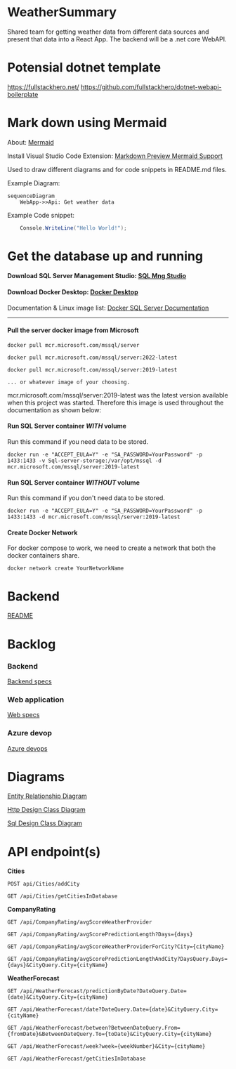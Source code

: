 # WeatherSummary

Shared team for getting weather data from different data sources and present that data into a React App. The backend will be a .net core WebAPI.

# Potensial dotnet template

<https://fullstackhero.net/>
<https://github.com/fullstackhero/dotnet-webapi-boilerplate>

# Mark down using Mermaid

About: [Mermaid](https://mermaid-js.github.io/mermaid/#/)

Install Visual Studio Code Extension: [Markdown Preview Mermaid Support](https://marketplace.visualstudio.com/items?itemName=bierner.markdown-mermaid)

Used to draw different diagrams and for code snippets in README.md files.

Example Diagram:
```mermaid
sequenceDiagram
    WebApp->>Api: Get weather data

```
Example Code snippet:

```csharp
    Console.WriteLine("Hello World!");
```

# Get the database up and running
#### Download SQL Server Management Studio: [SQL Mng Studio](https://docs.microsoft.com/en-us/sql/ssms/download-sql-server-management-studio-ssms?view=sql-server-ver15)
#### Download Docker Desktop: [Docker Desktop](https://www.docker.com/products/docker-desktop/)

Documentation & Linux image list: [Docker SQL Server Documentation](https://hub.docker.com/_/microsoft-mssql-server) 

---
#### **Pull the server docker image from Microsoft**
```
docker pull mcr.microsoft.com/mssql/server

docker pull mcr.microsoft.com/mssql/server:2022-latest

docker pull mcr.microsoft.com/mssql/server:2019-latest

... or whatever image of your choosing.
```

mcr.microsoft.com/mssql/server:2019-latest was the latest version available when this project was started. Therefore this image is used throughout the documentation as shown below:

#### **Run SQL Server container *WITH* volume**
Run this command if you need data to be stored.
```docker
docker run -e "ACCEPT_EULA=Y" -e "SA_PASSWORD=YourPassword" -p 1433:1433 -v Sql-server-storage:/var/opt/mssql -d mcr.microsoft.com/mssql/server:2019-latest
```
#### **Run SQL Server container *WITHOUT* volume**
Run this command if you don't need data to be stored.
```docker
docker run -e "ACCEPT_EULA=Y" -e "SA_PASSWORD=YourPassword" -p 1433:1433 -d mcr.microsoft.com/mssql/server:2019-latest
```

#### **Create Docker Network**
For docker compose to work, we need to create a network that both the docker containers share.
```docker
docker network create YourNetworkName
```

# Backend
[README](/WeatherWebAPI/WeatherWebAPI/Documentation/README.md)

# Backlog
### Backend
[Backend specs](/Backlog/BackEnd.md/#back-end)
### Web application
[Web specs](/Backlog/WebApp.md)
### Azure devop
[Azure devops](/Backlog/AzDevOps.md)

# Diagrams
[Entity Relationship Diagram](/EntityRelationshipDiagram.MD)

[Http Design Class Diagram](/WeatherWebAPI/WeatherWebAPI/WeatherWebAPI/Factory/HttpDesign.md)

[Sql Design Class Diagram](/WeatherWebAPI/WeatherWebAPI/WeatherWebAPI/Factory/SqlDesign.md)

# API endpoint(s)

**Cities**
```
POST api/Cities/addCity

GET /api/Cities/getCitiesInDatabase
```
**CompanyRating**
```
GET /api/CompanyRating/avgScoreWeatherProvider

GET /api/CompanyRating/avgScorePredictionLength?Days={days}

GET /api/CompanyRating/avgScoreWeatherProviderForCity?City={cityName}

GET /api/CompanyRating/avgScorePredictionLengthAndCity?DaysQuery.Days={days}&CityQuery.City={cityName}
```
**WeatherForecast**
```
GET /api/WeatherForecast/predictionByDate?DateQuery.Date={date}&CityQuery.City={cityName}

GET /api/WeatherForecast/date?DateQuery.Date={date}&CityQuery.City={cityName}

GET /api/WeatherForecast/between?BetweenDateQuery.From={fromDate}&BetweenDateQuery.To={toDate}&CityQuery.City={cityName}

GET /api/WeatherForecast/week?week={weekNumber}&City={cityName}

GET /api/WeatherForecast/getCitiesInDatabase
```
